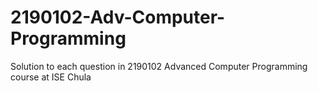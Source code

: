 # 2190102-Adv-Computer-Programming
Solution to each question in 2190102 Advanced Computer Programming course at ISE Chula
